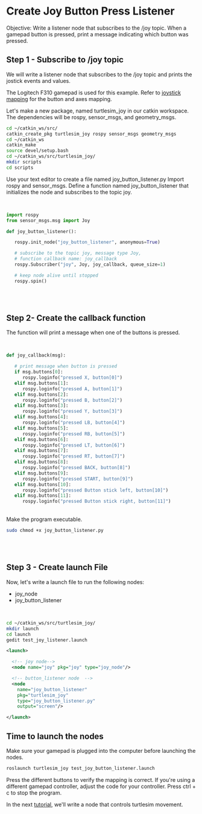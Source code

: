 # Create Joy Button Press Listener

Objective: Write a listener node that subscribes to the /joy topic. When a gamepad button is pressed, print a message indicating which button was pressed.

## Step 1 - Subscribe to /joy topic

We will write a listener node that subscribes to the /joy topic and prints the jostick events and values.

The Logitech F310 gamepad is used for this example. Refer to [joystick mapping](joystickMapping.md) for the button and axes mapping.

Let's make a new package, named turtlesim_joy in our catkin workspace. The dependencies will be rospy, sensor_msgs, and geometry_msgs.

```bash
cd ~/catkin_ws/src/
catkin_create_pkg turtlesim_joy rospy sensor_msgs geometry_msgs
cd ~/catkin_ws
catkin_make
source devel/setup.bash
cd ~/catkin_ws/src/turtlesim_joy/
mkdir scripts
cd scripts
```

Use your text editor to create a file named joy_button_listener.py Import rospy and sensor_msgs. Define a function named joy_button_listener that initializes the node and subscribes to the topic joy.

</br>

```python
import rospy
from sensor_msgs.msg import Joy 

def joy_button_listener():

   rospy.init_node("joy_button_listener", anonymous=True)

   # subscribe to the topic joy, message type Joy, 
   # function callback name: joy_callback
   rospy.Subscriber("joy", Joy, joy_callback, queue_size=1)

   # keep node alive until stopped
   rospy.spin()
```

</br></br>

## Step 2- Create the callback function

The function will print a message when one of the buttons is pressed.  

</br>

```python
def joy_callback(msg):

   # print message when button is pressed
   if msg.buttons[0]:
      rospy.loginfo("pressed X, button[0]")
   elif msg.buttons[1]:
      rospy.loginfo("pressed A, button[1]")
   elif msg.buttons[2]:
      rospy.loginfo("pressed B, button[2]")
   elif msg.buttons[3]:
      rospy.loginfo("pressed Y, button[3]")
   elif msg.buttons[4]:
      rospy.loginfo("pressed LB, button[4]")
   elif msg.buttons[5]:
      rospy.loginfo("pressed RB, button[5]")
   elif msg.buttons[6]:
      rospy.loginfo("pressed LT, button[6]")
   elif msg.buttons[7]:
      rospy.loginfo("pressed RT, button[7]")
   elif msg.buttons[8]:
      rospy.loginfo("pressed BACK, button[8]")
   elif msg.buttons[9]:
      rospy.loginfo("pressed START, button[9]")
   elif msg.buttons[10]:
      rospy.loginfo("pressed Button stick left, button[10]")
   elif msg.buttons[11]:
      rospy.loginfo("pressed Button stick right, button[11]")
```

</br>
Make the program executable.

```bash
sudo chmod +x joy_button_listener.py 
```

</br></br>

## Step 3 - Create launch File

Now, let's write a launch file to run the following nodes:
- joy_node
- joy_button_listener

</br>

```bash
cd ~/catkin_ws/src/turtlesim_joy/
mkdir launch
cd launch
gedit test_joy_listener.launch
```

```xml
<launch>

  <!-- joy node-->
  <node name="joy" pkg="joy" type="joy_node"/>

  <!-- button_listener node  -->
  <node 
    name="joy_button_listener" 
    pkg="turtlesim_joy" 
    type="joy_button_listener.py" 
    output="screen"/>

</launch>
```

## Time to launch the nodes

Make sure your gamepad is plugged into the computer before launching the nodes.

```bash
roslaunch turtlesim_joy test_joy_button_listener.launch
```

Press the different buttons to verify the mapping is correct. If you're using a different gamepad controller, adjust the code for your controller. Press ctrl + c to stop the program.

In the next [tutorial](joyTeleopNode.md), we'll write a node that controls turtlesim movement.  
